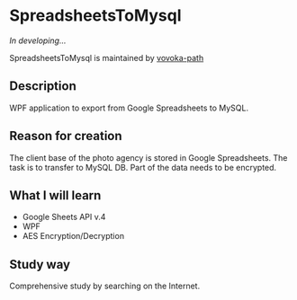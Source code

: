 # SpreadsheetsToMysql

*In developing...*

SpreadsheetsToMysql is maintained by [vovoka-path](https://github.com/vovoka-path/)

## Description

WPF application to export from Google Spreadsheets to MySQL.

## Reason for creation

The client base of the photo agency is stored in Google Spreadsheets. The task is to transfer to MySQL DB. Part of the data needs to be encrypted.

## What I will learn

- Google Sheets API v.4
- WPF
- AES Encryption/Decryption

## Study way

Comprehensive study by searching on the Internet.